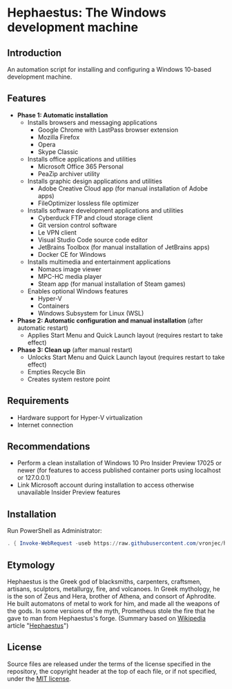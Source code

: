 # Hephaestus: The Windows development machine

## Introduction

An automation script for installing and configuring a Windows 10-based
development machine.

## Features

* **Phase 1: Automatic installation**
    *   Installs browsers and messaging applications
        *   Google Chrome with LastPass browser extension
        *   Mozilla Firefox
        *   Opera
        *   Skype Classic
    *   Installs office applications and utilities
        *   Microsoft Office 365 Personal
        *   PeaZip archiver utility
    *   Installs graphic design applications and utilities
        *   Adobe Creative Cloud app (for manual installation of Adobe apps)
        *   FileOptimizer lossless file optimizer
    *   Installs software development applications and utilities
        *   Cyberduck FTP and cloud storage client
        *   Git version control software
        *   Le VPN client
        *   Visual Studio Code source code editor
        *   JetBrains Toolbox (for manual installation of JetBrains apps)
        *   Docker CE for Windows
    *   Installs multimedia and entertainment applications
        *   Nomacs image viewer
        *   MPC-HC media player
        *   Steam app (for manual installation of Steam games)
    *   Enables optional Windows features
        *   Hyper-V 
        *   Containers
        *   Windows Subsystem for Linux (WSL)
* **Phase 2: Automatic configuration and manual installation** (after automatic restart)
    *   Applies Start Menu and Quick Launch layout (requires restart to take effect)
* **Phase 3: Clean up** (after manual restart)
    *   Unlocks Start Menu and Quick Launch layout (requires restart to take effect)
    *   Empties Recycle Bin
    *   Creates system restore point
        
## Requirements

*   Hardware support for Hyper-V virtualization
*   Internet connection

## Recommendations

*   Perform a clean installation of Windows 10 Pro Insider Preview 17025
    or newer (for features to access published container ports using
    localhost or 127.0.0.1)
*   Link Microsoft account during installation to access otherwise
    unavailable Insider Preview features

## Installation

Run PowerShell as Administrator:

```powershell
. { Invoke-WebRequest -useb https://raw.githubusercontent.com/vronjec/hephaestus-windows/master/Install-Hephaestus.ps1 } | Invoke-Expression
```

## Etymology

Hephaestus is the Greek god of blacksmiths, carpenters, craftsmen,
artisans, sculptors, metallurgy, fire, and volcanoes. In Greek
mythology, he is the son of Zeus and Hera, brother of Athena,
and consort of Aphrodite. He built automatons of metal to work for him,
and made all the weapons of the gods. In some versions of the myth,
Prometheus stole the fire that he gave to man from Hephaestus's forge.
(Summary based on [Wikipedia](https://www.wikipedia.org/) article
"[Hephaestus](https://en.wikipedia.org/wiki/Hephaestus)")

## License

Source files are released under the terms of the license specified in
the repository, the copyright header at the top of each file, or if not
specified, under the [MIT license](https://opensource.org/licenses/MIT).

